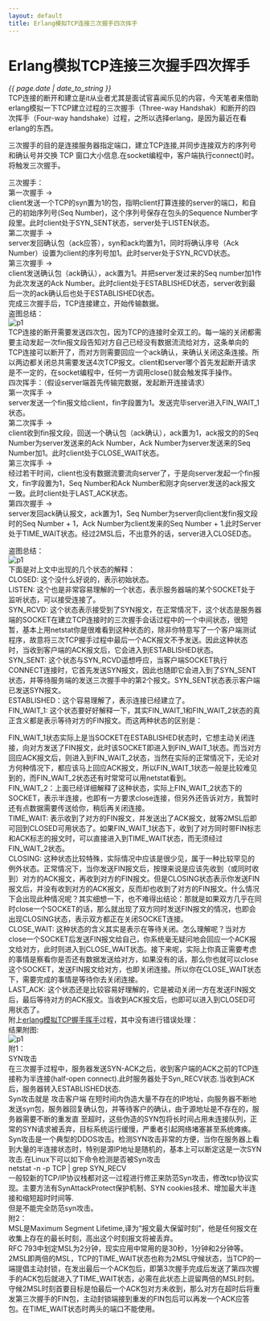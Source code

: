 ```yaml
---
layout: default
title: Erlang模拟TCP连接三次握手四次挥手
---
```

# Erlang模拟TCP连接三次握手四次挥手
*{{ page.date | date_to_string }}*   
TCP连接的断开和建立是it从业者尤其是面试官喜闻乐见的内容，今天笔者来借助erlang模拟一下TCP建立过程的三次握手（Three-way Handshak）和断开的四次挥手（Four-way handshake）过程，之所以选择erlang，是因为最近在看erlang的东西。   

三次握手的目的是连接服务器指定端口，建立TCP连接,并同步连接双方的序列号和确认号并交换 TCP 窗口大小信息.在socket编程中，客户端执行connect()时。将触发三次握手。   

三次握手：   
第一次握手 ->   
client发送一个TCP的syn置为1的包，指明client打算连接的server的端口，和自己的初始序列号(Seq Number)，这个序列号保存在包头的Sequence Number字段里。此时client处于SYN_SENT状态，server处于LISTEN状态。   
第二次握手 ->   
server发回确认包（ack应答），syn和ack均置为1，同时将确认序号（Ack Number）设置为client的序列号加1。此时server处于SYN_RCVD状态。   
第三次握手 ->   
client发送确认包（ack确认），ack置为1。并把server发过来的Seq number加1作为此次发送的Ack Number。此时client处于ESTABLISHED状态，server收到最后一次的ack确认后也处于ESTABLISHED状态。   
完成三次握手后，TCP连接建立，开始传输数据。   
盗图总结：   
![p1](http://zuojie.github.io/article/erlang_tcp_p1.jpg)   
TCP连接的断开需要发送四次包，因为TCP的连接时全双工的。每一端的关闭都需要主动发起一次fin报文段告知对方自己已经没有数据流流给对方，这条单向的TCP连接可以断开了，而对方则需要回应一个ack确认，来确认关闭这条连接。所以两边都关闭总共需要发送4次TCP报文。client和server哪个首先发起断开请求是不一定的，在socket编程中，任何一方调用close()就会触发挥手操作。   
四次挥手：（假设server端首先传输完数据，发起断开连接请求）   
第一次挥手 ->   
server发送一个fin报文给client，fin字段置为1。发送完毕server进入FIN_WAIT_1状态。   
第二次挥手 ->   
client收到fin报文段，回送一个确认包（ack确认），ack置为1，ack报文的的Seq Number为server发送来的Ack Number，Ack Number为server发送来的Seq Number加1。此时client处于CLOSE_WAIT状态。   
第三次挥手 ->   
经过若干时间，client也没有数据流要流向server了，于是向server发起一个fin报文，fin字段置为1，Seq Number和Ack Number和刚才向server发送的ack报文一致。此时client处于LAST_ACK状态。   
第四次握手 ->   
server发回ack确认报文，ack置为1，Seq Number为server向client发fin报文段时的Seq Number + 1，Ack Number为client发来的Seq Number + 1.此时Server处于TIME_WAIT状态。经过2MSL后，不出意外的话，server进入CLOSED态。   

盗图总结：   
![p1](http://zuojie.github.io/article/erlang_tcp_p2.jpg)   
下面是对上文中出现的几个状态的解释：   
CLOSED: 这个没什么好说的，表示初始状态。   
LISTEN: 这个也是非常容易理解的一个状态，表示服务器端的某个SOCKET处于监听状态，可以接受连接了。   
SYN_RCVD: 这个状态表示接受到了SYN报文，在正常情况下，这个状态是服务器端的SOCKET在建立TCP连接时的三次握手会话过程中的一个中间状态，很短暂，基本上用netstat你是很难看到这种状态的，除非你特意写了一个客户端测试程序，故意将三次TCP握手过程中最后一个ACK报文不予发送。因此这种状态时，当收到客户端的ACK报文后，它会进入到ESTABLISHED状态。   
SYN_SENT: 这个状态与SYN_RCVD遥想呼应，当客户端SOCKET执行CONNECT连接时，它首先发送SYN报文，因此也随即它会进入到了SYN_SENT状态，并等待服务端的发送三次握手中的第2个报文。SYN_SENT状态表示客户端已发送SYN报文。   
ESTABLISHED：这个容易理解了，表示连接已经建立了。   
FIN_WAIT_1: 这个状态要好好解释一下，其实FIN_WAIT_1和FIN_WAIT_2状态的真正含义都是表示等待对方的FIN报文。而这两种状态的区别是：   

FIN_WAIT_1状态实际上是当SOCKET在ESTABLISHED状态时，它想主动关闭连接，向对方发送了FIN报文，此时该SOCKET即进入到FIN_WAIT_1状态。而当对方回应ACK报文后，则进入到FIN_WAIT_2状态，当然在实际的正常情况下，无论对方何种情况下，都应该马上回应ACK报文，所以FIN_WAIT_1状态一般是比较难见到的，而FIN_WAIT_2状态还有时常常可以用netstat看到。   
FIN_WAIT_2：上面已经详细解释了这种状态，实际上FIN_WAIT_2状态下的SOCKET，表示半连接，也即有一方要求close连接，但另外还告诉对方，我暂时还有点数据需要传送给你，稍后再关闭连接。   
TIME_WAIT: 表示收到了对方的FIN报文，并发送出了ACK报文，就等2MSL后即可回到CLOSED可用状态了。如果FIN_WAIT_1状态下，收到了对方同时带FIN标志和ACK标志的报文时，可以直接进入到TIME_WAIT状态，而无须经过FIN_WAIT_2状态。   
CLOSING: 这种状态比较特殊，实际情况中应该是很少见，属于一种比较罕见的例外状态。正常情况下，当你发送FIN报文后，按理来说是应该先收到（或同时收到）对方的ACK报文，再收到对方的FIN报文。但是CLOSING状态表示你发送FIN报文后，并没有收到对方的ACK报文，反而却也收到了对方的FIN报文。什么情况下会出现此种情况呢？其实细想一下，也不难得出结论：那就是如果双方几乎在同时close一个SOCKET的话，那么就出现了双方同时发送FIN报文的情况，也即会出现CLOSING状态，表示双方都正在关闭SOCKET连接。   
CLOSE_WAIT: 这种状态的含义其实是表示在等待关闭。怎么理解呢？当对方close一个SOCKET后发送FIN报文给自己，你系统毫无疑问地会回应一个ACK报文给对方，此时则进入到CLOSE_WAIT状态。接下来呢，实际上你真正需要考虑的事情是察看你是否还有数据发送给对方，如果没有的话，那么你也就可以close这个SOCKET，发送FIN报文给对方，也即关闭连接。所以你在CLOSE_WAIT状态下，需要完成的事情是等待你去关闭连接。   
LAST_ACK: 这个状态还是比较容易好理解的，它是被动关闭一方在发送FIN报文后，最后等待对方的ACK报文。当收到ACK报文后，也即可以进入到CLOSED可用状态了。   
附上[erlang模拟TCP握手挥手](https://github.com/zuojie/zuojie.github.com/blob/master/demo/erlang_tcp_simulate.md)过程，其中没有进行错误处理：   
结果附图:   
![p1](http://zuojie.github.io/article/erlang_tcp_p3.png)   
附1：   
SYN攻击   
   在三次握手过程中，服务器发送SYN-ACK之后，收到客户端的ACK之前的TCP连接称为半连接(half-open connect).此时服务器处于Syn_RECV状态.当收到ACK后，服务器转入ESTABLISHED状态.   
     Syn攻击就是 攻击客户端 在短时间内伪造大量不存在的IP地址，向服务器不断地发送syn包，服务器回复确认包，并等待客户的确认，由于源地址是不存在的，服务器需要不断的重发直 至超时，这些伪造的SYN包将长时间占用未连接队列，正常的SYN请求被丢弃，目标系统运行缓慢，严重者引起网络堵塞甚至系统瘫痪。   
Syn攻击是一个典型的DDOS攻击。检测SYN攻击非常的方便，当你在服务器上看到大量的半连接状态时，特别是源IP地址是随机的，基本上可以断定这是一次SYN攻击.在Linux下可以如下命令检测是否被Syn攻击   
netstat -n -p TCP | grep SYN_RECV   
一般较新的TCP/IP协议栈都对这一过程进行修正来防范Syn攻击，修改tcp协议实现。主要方法有SynAttackProtect保护机制、SYN cookies技术、增加最大半连接和缩短超时时间等.   
但是不能完全防范syn攻击。   
附2：   
MSL是Maximum Segment Lifetime,译为“报文最大保留时刻”，他是任何报文在收集上存在的最长时刻，高出这个时刻报文将被丢弃。   
RFC 793中划定MSL为2分钟，现实应用中常用的是30秒，1分钟和2分钟等。2MSL即两倍的MSL，TCP的TIME_WAIT状态也称为2MSL守候状态，当TCP的一端提倡主动封锁，在发出最后一个ACK包后，即第3次握手完成后发送了第四次握手的ACK包后就进入了TIME_WAIT状态，必需在此状态上逗留两倍的MSL时刻。   
守候2MSL时刻首要目标是怕最后一个ACK包对方未收到，那么对方在超时后将重发第三次握手的FIN包，主动封锁端接到重发的FIN包后可以再发一个ACK应答包。在TIME_WAIT状态时两头的端口不能使用。   
